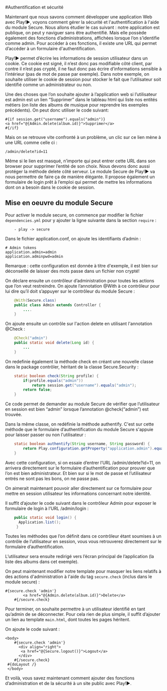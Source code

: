 #Authentification et sécurité

Maintenant que nous savons comment développer une application Web avec Play!►, voyons comment gérer la sécurité et l'authentification à l'aide du module Secure.
Nous allons étudier le cas suivant : notre application est publique, on peut y naviguer sans être authentifié. Mais elle possède également des fonctions d’administrations, affichées lorsque l’on s’identifie comme admin. Pour accéder à ces fonctions, il existe une URL qui permet d’accéder à un formulaire d'authentification. 

Play!► permet d’écrire les informations de session utilisateur dans un cookie. Ce cookie est signé, il n’est donc pas modifiable côté client, par contre il n’est pas crypté, il ne faut donc pas écrire d’informations sensible à l’intérieur (pas de mot de passe par exemple). Dans notre exemple, on souhaite utiliser le cookie de session pour stocker le fait que l’utilisateur soit identifié comme un administrateur ou non.

Une des choses que l’on souhaite ajouter à l’application web si l’utilisateur est admin est un lien “Supprimer” dans le tableau html qui liste nos entités métiers (on liste des albums de musique pour reprendre les exemples précédents). On peut donc utiliser le code suivant:

	#{if session.get("username").equals("admin")}    
	<a href="@{Admin.delete(album.id)}">Supprimer</a>  
	#{/if}  

Mais on se retrouve vite confronté à un problème, un clic sur ce lien mène à une URL comme celle ci :

	/admin/delete?id=11

Même si le lien est masqué, n’importe qui peut entrer cette URL dans son browser pour supprimer l’entité de son choix. Nous devons donc aussi protéger la méthode delete côté serveur.
Le module Secure de Play!► va nous permettre de faire ça de manière élégante. Il propose également un formulaire de login prêt à l’emploi qui permet de mettre les informations dont on a besoin dans le cookie de session.


## Mise en oeuvre du module Secure

Pour activer le module secure, on commence par modifier le fichier `dependencies.yml` pour y ajouter la ligne suivante dans la section `require` :

        - play -> secure

Dans le fichier application.conf, on ajoute les identifiants d’admin :

	# Admin tokens
	application.admin=admin
	application.adminpwd=admin

Remarque : cette configuration est donnée à titre d'exemple, il est bien sur déconseillé de laisser des mots passe dans un fichier non crypté!

On déclare ensuite un contrôleur d’administration pour toutes les actions que l’on veut restreindre. On ajoute l’annotation @With à ce contrôleur pour lui dire qu’il doit s’appuyer sur le contrôleur du module Secure :

~~~ java 	
	@With(Secure.class)
	public class Admin extends Controller {
		....
	}
~~~  

On ajoute ensuite un contrôle sur l'action delete en utilisant l'annotation @Check :

~~~ java 
	@Check("admin")
	public static void delete(Long id) {
		...
	}
~~~ 

On redefinie également la méthode check en créant une nouvelle classe dans le package contrôler, héritant de la classe Secure.Security :

~~~ java 
	static boolean check(String profile) {
	    if(profile.equals("admin"))
	        return session.get("username").equals("admin");
	    return false;
	}
~~~ 
  
Ce code permet de demander au module Secure de vérifier que l’utilisateur en session est bien “admin” lorsque l’annotation @check(“admin”) est trouvée. 

Dans la même classe, on redéfinie la méthode authentify. C'est sur cette méthode que le formulaire d’authentification du module Secure s'appuie pour laisser passer ou non l'utilisateur :

~~~ java 
	static boolean authentify(String username, String password) {
	    return Play.configuration.getProperty("application.admin").equals(username)&& Play.configuration.getProperty("application.adminpwd").equals(password);
	}
~~~  

Avec cette configuration, si on essaie d’entrer l’URL /admin/delete?id=11, on arrivera directement sur le formulaire d’authentification pour prouver que l’on est bien administrateur.
Et bien sur si le mot de passe et l’utilisateur entrés ne sont pas les bons, on ne passe pas.

On aimerait maintenant pouvoir aller directement sur ce formulaire pour mettre en session utilisateur les informations concernant notre identité.

Il suffit d’ajouter le code suivant dans le contrôleur Admin pour exposer le formulaire de login à l’URL /admin/login :

~~~ java 
	public static void login() {
	  Application.list();
	 }
~~~ 

Toutes les méthodes que l’on définit dans ce contrôleur étant soumises à un contrôle de l’utilisateur en session, vous vous retrouverez directement sur le formulaire d’authentification.

L’utilisateur sera ensuite redirigé vers l’écran principal de l’application (la liste des albums dans cet exemple).

On peut maintenant modifier notre template pour masquer les liens relatifs à des actions d'administration à l'aide du tag `secure.check` (inclus dans le module secure) :  
	
	#{secure.check 'admin'}
            <a href="@{Admin.delete(album.id)}">Delete</a>
        #{/secure.check}

Pour terminer, on souhaite permettre à un utilisateur identifié en tant qu’admin de se déconnecter.
Pour cela rien de plus simple, il suffit d’ajouter un lien au template `main.html`, dont toutes les pages héritent.

On ajoute le code suivant :

	<body>
 	    #{secure.check 'admin'}
	      <div align="right">
	       <a href="@{Secure.logout()}">Logout</a>
	      </div>
	    #{/secure.check}
	 #{doLayout /}
	 </body>

Et voilà, vous savez maintenant comment ajouter des fonctions d’administration et de la sécurité à un site public avec Play!►.

